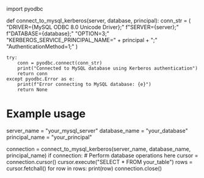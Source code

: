 import pyodbc

def connect_to_mysql_kerberos(server, database, principal):
    conn_str = (
        "DRIVER={MySQL ODBC 8.0 Unicode Driver};"
        f"SERVER={server};"
        f"DATABASE={database};"
        "OPTION=3;"
        "KERBEROS_SERVICE_PRINCIPAL_NAME=" + principal + ";"
        "AuthenticationMethod=1;"
    )

    try:
        conn = pyodbc.connect(conn_str)
        print("Connected to MySQL database using Kerberos authentication")
        return conn
    except pyodbc.Error as e:
        print(f"Error connecting to MySQL database: {e}")
        return None

# Example usage
server_name = "your_mysql_server"
database_name = "your_database"
principal_name = "your_principal"

connection = connect_to_mysql_kerberos(server_name, database_name, principal_name)
if connection:
    # Perform database operations here
    cursor = connection.cursor()
    cursor.execute("SELECT * FROM your_table")
    rows = cursor.fetchall()
    for row in rows:
        print(row)
    connection.close()
